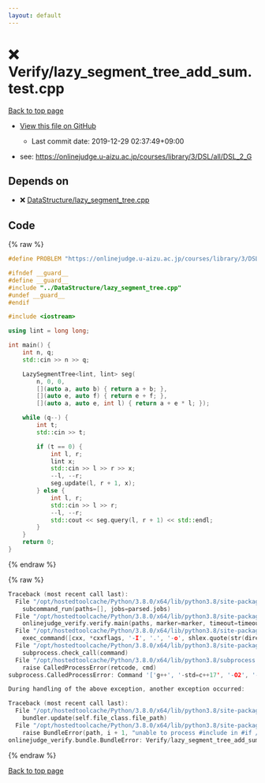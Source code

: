 ```yaml
---
layout: default
---
```


<!-- mathjax config similar to math.stackexchange -->
<script type="text/javascript" async
  src="https://cdnjs.cloudflare.com/ajax/libs/mathjax/2.7.5/MathJax.js?config=TeX-MML-AM_CHTML">
</script>
<script type="text/x-mathjax-config">
  MathJax.Hub.Config({
    TeX: { equationNumbers: { autoNumber: "AMS" }},
    tex2jax: {
      inlineMath: [ ['$','$'] ],
      processEscapes: true
    },
    "HTML-CSS": { matchFontHeight: false },
    displayAlign: "left",
    displayIndent: "2em"
  });
</script>

<script type="text/javascript" src="https://cdnjs.cloudflare.com/ajax/libs/jquery/3.4.1/jquery.min.js"></script>
<script src="https://cdn.jsdelivr.net/npm/jquery-balloon-js@1.1.2/jquery.balloon.min.js" integrity="sha256-ZEYs9VrgAeNuPvs15E39OsyOJaIkXEEt10fzxJ20+2I=" crossorigin="anonymous"></script>
<script type="text/javascript" src="../../assets/js/copy-button.js"></script>
<link rel="stylesheet" href="../../assets/css/copy-button.css" />


# :x: Verify/lazy_segment_tree_add_sum.test.cpp

<a href="../../index.html">Back to top page</a>

* <a href="{{ site.github.repository_url }}/blob/master/Verify/lazy_segment_tree_add_sum.test.cpp">View this file on GitHub</a>
    - Last commit date: 2019-12-29 02:37:49+09:00


* see: <a href="https://onlinejudge.u-aizu.ac.jp/courses/library/3/DSL/all/DSL_2_G">https://onlinejudge.u-aizu.ac.jp/courses/library/3/DSL/all/DSL_2_G</a>


## Depends on

* :x: <a href="../../library/DataStructure/lazy_segment_tree.cpp.html">DataStructure/lazy_segment_tree.cpp</a>


## Code

<a id="unbundled"></a>
{% raw %}
```cpp
#define PROBLEM "https://onlinejudge.u-aizu.ac.jp/courses/library/3/DSL/all/DSL_2_G"

#ifndef __guard__
#define __guard__
#include "../DataStructure/lazy_segment_tree.cpp"
#undef __guard__
#endif

#include <iostream>

using lint = long long;

int main() {
    int n, q;
    std::cin >> n >> q;

    LazySegmentTree<lint, lint> seg(
        n, 0, 0,
        [](auto a, auto b) { return a + b; },
        [](auto e, auto f) { return e + f; },
        [](auto a, auto e, int l) { return a + e * l; });

    while (q--) {
        int t;
        std::cin >> t;

        if (t == 0) {
            int l, r;
            lint x;
            std::cin >> l >> r >> x;
            --l, --r;
            seg.update(l, r + 1, x);
        } else {
            int l, r;
            std::cin >> l >> r;
            --l, --r;
            std::cout << seg.query(l, r + 1) << std::endl;
        }
    }
    return 0;
}

```
{% endraw %}

<a id="bundled"></a>
{% raw %}
```cpp
Traceback (most recent call last):
  File "/opt/hostedtoolcache/Python/3.8.0/x64/lib/python3.8/site-packages/onlinejudge_verify/main.py", line 169, in main
    subcommand_run(paths=[], jobs=parsed.jobs)
  File "/opt/hostedtoolcache/Python/3.8.0/x64/lib/python3.8/site-packages/onlinejudge_verify/main.py", line 66, in subcommand_run
    onlinejudge_verify.verify.main(paths, marker=marker, timeout=timeout, jobs=jobs)
  File "/opt/hostedtoolcache/Python/3.8.0/x64/lib/python3.8/site-packages/onlinejudge_verify/verify.py", line 73, in main
    exec_command([cxx, *cxxflags, '-I', '.', '-o', shlex.quote(str(directory / 'a.out')), shlex.quote(str(path))])
  File "/opt/hostedtoolcache/Python/3.8.0/x64/lib/python3.8/site-packages/onlinejudge_verify/verify.py", line 26, in exec_command
    subprocess.check_call(command)
  File "/opt/hostedtoolcache/Python/3.8.0/x64/lib/python3.8/subprocess.py", line 364, in check_call
    raise CalledProcessError(retcode, cmd)
subprocess.CalledProcessError: Command '['g++', '-std=c++17', '-O2', '-Wall', '-g', '-I', '.', '-o', '.verify-helper/cache/29d387ed7cf3255e553f6bbb07a58820/a.out', 'Verify/kruskal.test.cpp']' returned non-zero exit status 1.

During handling of the above exception, another exception occurred:

Traceback (most recent call last):
  File "/opt/hostedtoolcache/Python/3.8.0/x64/lib/python3.8/site-packages/onlinejudge_verify/docs.py", line 340, in write_contents
    bundler.update(self.file_class.file_path)
  File "/opt/hostedtoolcache/Python/3.8.0/x64/lib/python3.8/site-packages/onlinejudge_verify/bundle.py", line 153, in update
    raise BundleError(path, i + 1, "unable to process #include in #if / #ifdef / #ifndef other than include guards")
onlinejudge_verify.bundle.BundleError: Verify/lazy_segment_tree_add_sum.test.cpp: line 5: unable to process #include in #if / #ifdef / #ifndef other than include guards

```
{% endraw %}

<a href="../../index.html">Back to top page</a>

